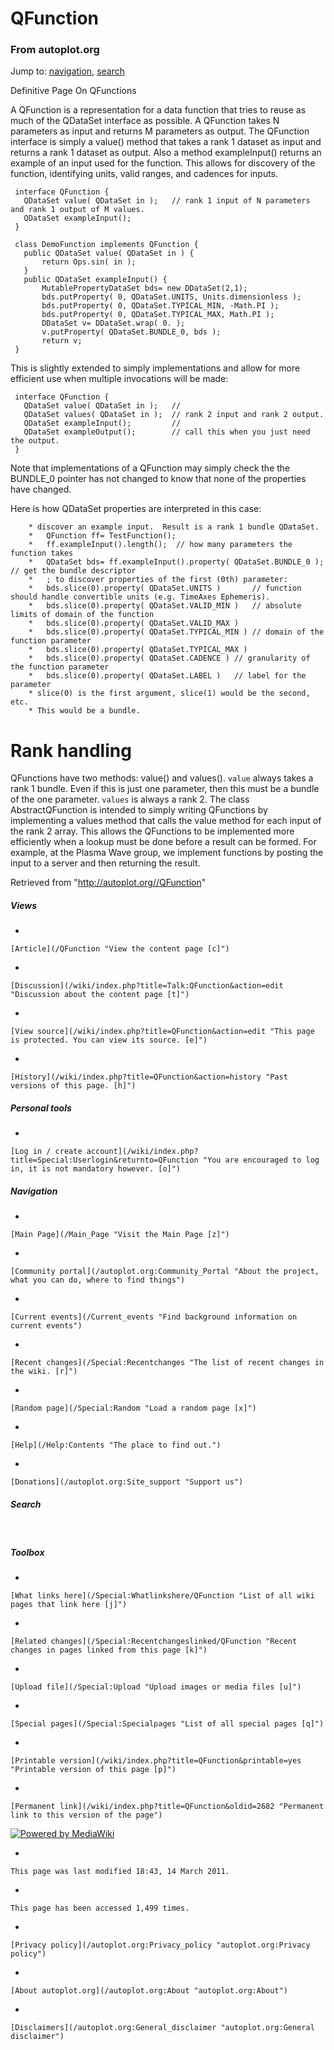 <span id="top"></span>
QFunction
=========

### From autoplot.org

Jump to: [navigation](#column-one), [search](#searchInput)

Definitive Page On QFunctions

A QFunction is a representation for a data function that tries to reuse as much of the QDataSet interface as possible. A QFunction takes N parameters as input and returns M parameters as output. The QFunction interface is simply a value() method that takes a rank 1 dataset as input and returns a rank 1 dataset as output. Also a method exampleInput() returns an example of an input used for the function. This allows for discovery of the function, identifying units, valid ranges, and cadences for inputs.

     interface QFunction {
       QDataSet value( QDataSet in );   // rank 1 input of N parameters and rank 1 output of M values.
       QDataSet exampleInput();
     }

     class DemoFunction implements QFunction {
       public QDataSet value( QDataSet in ) {
           return Ops.sin( in );
       }
       public QDataSet exampleInput() {
           MutablePropertyDataSet bds= new DDataSet(2,1);
           bds.putProperty( 0, QDataSet.UNITS, Units.dimensionless );
           bds.putProperty( 0, QDataSet.TYPICAL_MIN, -Math.PI );
           bds.putProperty( 0, QDataSet.TYPICAL_MAX, Math.PI );
           DDataSet v= DDataSet.wrap( 0. );
           v.putProperty( QDataSet.BUNDLE_0, bds );        
           return v;
     }

This is slightly extended to simply implementations and allow for more efficient use when multiple invocations will be made:

     interface QFunction {
       QDataSet value( QDataSet in );   //
       QDataSet values( QDataSet in );  // rank 2 input and rank 2 output.
       QDataSet exampleInput();         // 
       QDataSet exampleOutput();        // call this when you just need the output.
     }

Note that implementations of a QFunction may simply check the the BUNDLE\_0 pointer has not changed to know that none of the properties have changed.

Here is how QDataSet properties are interpreted in this case:

        * discover an example input.  Result is a rank 1 bundle QDataSet.
        *   QFunction ff= TestFunction();
        *   ff.exampleInput().length();  // how many parameters the function takes
        *   QDataSet bds= ff.exampleInput().property( QDataSet.BUNDLE_0 );  // get the bundle descriptor
        *   ; to discover properties of the first (0th) parameter:
        *   bds.slice(0).property( QDataSet.UNITS )       // function should handle convertible units (e.g. TimeAxes Ephemeris).
        *   bds.slice(0).property( QDataSet.VALID_MIN )   // absolute limits of domain of the function
        *   bds.slice(0).property( QDataSet.VALID_MAX )
        *   bds.slice(0).property( QDataSet.TYPICAL_MIN ) // domain of the function parameter
        *   bds.slice(0).property( QDataSet.TYPICAL_MAX )
        *   bds.slice(0).property( QDataSet.CADENCE ) // granularity of the function parameter
        *   bds.slice(0).property( QDataSet.LABEL )   // label for the parameter
        * slice(0) is the first argument, slice(1) would be the second, etc.
        * This would be a bundle.

<span id="Rank_handling"></span>
<span class="mw-headline"> Rank handling </span>
================================================

QFunctions have two methods: value() and values(). `value` always takes a rank 1 bundle. Even if this is just one parameter, then this must be a bundle of the one parameter. `values` is always a rank 2. The class AbstractQFunction is intended to simply writing QFunctions by implementing a values method that calls the value method for each input of the rank 2 array. This allows the QFunctions to be implemented more efficiently when a lookup must be done before a result can be formed. For example, at the Plasma Wave group, we implement functions by posting the input to a server and then returning the result.

Retrieved from "<http://autoplot.org//QFunction>"

##### Views

-   

    [Article](/QFunction "View the content page [c]")
-   

    [Discussion](/wiki/index.php?title=Talk:QFunction&action=edit "Discussion about the content page [t]")
-   

    [View source](/wiki/index.php?title=QFunction&action=edit "This page is protected. You can view its source. [e]")
-   

    [History](/wiki/index.php?title=QFunction&action=history "Past versions of this page. [h]")

##### Personal tools

-   

    [Log in / create account](/wiki/index.php?title=Special:Userlogin&returnto=QFunction "You are encouraged to log in, it is not mandatory however. [o]")

[](/Main_Page "Visit the Main Page [z]")

##### Navigation

-   

    [Main Page](/Main_Page "Visit the Main Page [z]")
-   

    [Community portal](/autoplot.org:Community_Portal "About the project, what you can do, where to find things")
-   

    [Current events](/Current_events "Find background information on current events")
-   

    [Recent changes](/Special:Recentchanges "The list of recent changes in the wiki. [r]")
-   

    [Random page](/Special:Random "Load a random page [x]")
-   

    [Help](/Help:Contents "The place to find out.")
-   

    [Donations](/autoplot.org:Site_support "Support us")

##### Search

 

##### Toolbox

-   

    [What links here](/Special:Whatlinkshere/QFunction "List of all wiki pages that link here [j]")
-   

    [Related changes](/Special:Recentchangeslinked/QFunction "Recent changes in pages linked from this page [k]")
-   

    [Upload file](/Special:Upload "Upload images or media files [u]")
-   

    [Special pages](/Special:Specialpages "List of all special pages [q]")
-   

    [Printable version](/wiki/index.php?title=QFunction&printable=yes "Printable version of this page [p]")
-   

    [Permanent link](/wiki/index.php?title=QFunction&oldid=2682 "Permanent link to this version of the page")

[![Powered by MediaWiki](/wiki/skins/common/images/poweredby_mediawiki_88x31.png)](http://www.mediawiki.org/)

-   

    This page was last modified 18:43, 14 March 2011.
-   

    This page has been accessed 1,499 times.
-   

    [Privacy policy](/autoplot.org:Privacy_policy "autoplot.org:Privacy policy")
-   

    [About autoplot.org](/autoplot.org:About "autoplot.org:About")
-   

    [Disclaimers](/autoplot.org:General_disclaimer "autoplot.org:General disclaimer")


